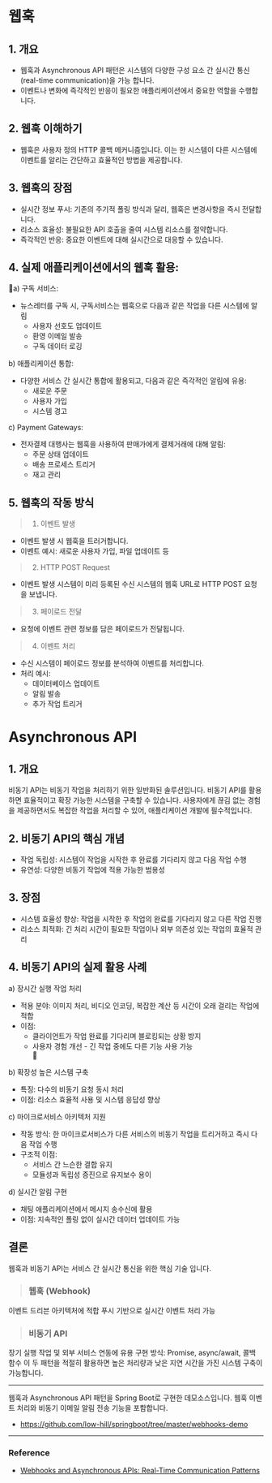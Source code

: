 # 웹훅
## 1.  개요
* 웹훅과 Asynchronous API 패턴은 시스템의 다양한 구성 요소 간 실시간 통신(real-time communication)을 가능 합니다.
* 이벤트나 변화에 즉각적인 반응이 필요한 애플리케이션에서 중요한 역할을 수행합니다.

## 2. 웹훅 이해하기

* 웹훅은 사용자 정의 HTTP 콜백 메커니즘입니다. 이는 한 시스템이 다른 시스템에 이벤트를 알리는 간단하고 효율적인 방법을 제공합니다.

## 3. 웹훅의 장점
* 실시간 정보 푸시: 기존의 주기적 폴링 방식과 달리, 웹훅은 변경사항을 즉시 전달합니다.
* 리소스 효율성: 불필요한 API 호출을 줄여 시스템 리소스를 절약합니다.
* 즉각적인 반응: 중요한 이벤트에 대해 실시간으로 대응할 수 있습니다.

## 4. 실제 애플리케이션에서의 웹훅 활용:

a) 구독 서비스:
   - 뉴스레터를 구독 시, 구독서비스는 웹훅으로 다음과 같은 작업을 다른 시스템에 알림
     * 사용자 선호도 업데이트
     * 환영 이메일 발송
     * 구독 데이터 로깅

b) 애플리케이션 통합:
   - 다양한 서비스 간 실시간 통합에 활용되고, 다음과 같은 즉각적인 알림에 유용:
     * 새로운 주문
     * 사용자 가입
     * 시스템 경고

c) Payment Gateways:
   - 전자결제 대행사는 웹훅을 사용하여 판매가에게 결제거래에 대해 알림:
     * 주문 상태 업데이트
     * 배송 프로세스 트리거
     * 재고 관리


## 5. 웹훅의 작동 방식

> 1. 이벤트 발생
   * 이벤트 발생 시 웹훅을 트러거합니다.
   * 이벤트 예시: 새로운 사용자 가입, 파일 업데이트 등

> 2. HTTP POST Request
   * 이벤트 발생 시스템이 미리 등록된 수신 시스템의 웹훅 URL로 HTTP POST 요청을 보냅니다.

> 3. 페이로드 전달
   * 요청에 이벤트 관련 정보를 담은 페이로드가 전달됩니다.

> 4. 이벤트 처리
   * 수신 시스템이 페이로드 정보를 분석하여 이벤트를 처리합니다.
   * 처리 예시:
     * 데이터베이스 업데이트
     * 알림 발송
     * 추가 작업 트리거


# Asynchronous API
## 1. 개요
비동기 API는 비동기 작업을 처리하기 위한 일반화된 솔루션입니다. 비동기 API를 활용하면 효율적이고 확장 가능한 시스템을 구축할 수 있습니다. 사용자에게 끊김 없는 경험을 제공하면서도 복잡한 작업을 처리할 수 있어, 애플리케이션 개발에 필수적입니다.

## 2. 비동기 API의 핵심 개념
* 작업 독립성: 시스템이 작업을 시작한 후 완료를 기다리지 않고 다음 작업 수행
* 유연성: 다양한 비동기 작업에 적용 가능한 범용성

## 3. 장점 
* 시스템 효율성 향상: 작업을 시작한 후 작업의 완료를 기다리지 않고 다른 작업 진행
* 리소스 최적화: 긴 처리 시간이 필요한 작업이나 외부 의존성 있는 작업의 효율적 관리


## 4. 비동기 API의 실제 활용 사례
a) 장시간 실행 작업 처리
* 적용 분야: 이미지 처리, 비디오 인코딩, 복잡한 계산 등 시간이 오래 걸리는 작업에 적합
* 이점:
  * 클라이언트가 작업 완료를 기다리며 블로킹되는 상황 방지
  * 사용자 경험 개선 - 긴 작업 중에도 다른 기능 사용 가능              


b) 확장성 높은 시스템 구축
* 특징: 다수의 비동기 요청 동시 처리
* 이점: 리소스 효율적 사용 및 시스템 응답성 향상            

c) 마이크로서비스 아키텍처 지원
* 작동 방식: 한 마이크로서비스가 다른 서비스의 비동기 작업을 트리거하고 즉시 다음 작업 수행
* 구조적 이점:
  * 서비스 간 느슨한 결합 유지
  * 모듈성과 독립성 증진으로 유지보수 용이


d) 실시간 알림 구현
* 채팅 애플리케이션에서 메시지 송수신에 활용
* 이점: 지속적인 폴링 없이 실시간 데이터 업데이트 가능

## 결론
웹훅과 비동기 API는 서비스 간 실시간 통신을 위한 핵심 기술 입니다.
> ### 웹훅 (Webhook)
이벤트 드리븐 아키텍처에 적합
푸시 기반으로 실시간 이벤트 처리 가능
> ### 비동기 API
장기 실행 작업 및 외부 서비스 연동에 유용
구현 방식: Promise, async/await, 콜백 함수
이 두 패턴을 적절히 활용하면 높은 처리량과 낮은 지연 시간을 가진 시스템 구축이 가능합니다.



***

웹훅과 Asynchronous API 패턴을 Spring Boot로 구현한 데모소스입니다. 웹훅 이벤트 처리와 비동기 이메일 알림 전송 기능을 포함합니다.  
* https://github.com/low-hill/springboot/tree/master/webhooks-demo
***
### Reference
* [Webhooks and Asynchronous APIs: Real-Time Communication Patterns](https://medium.com/@satyendra.jaiswal/webhooks-and-asynchronous-apis-real-time-communication-patterns-b6dee06b855d)